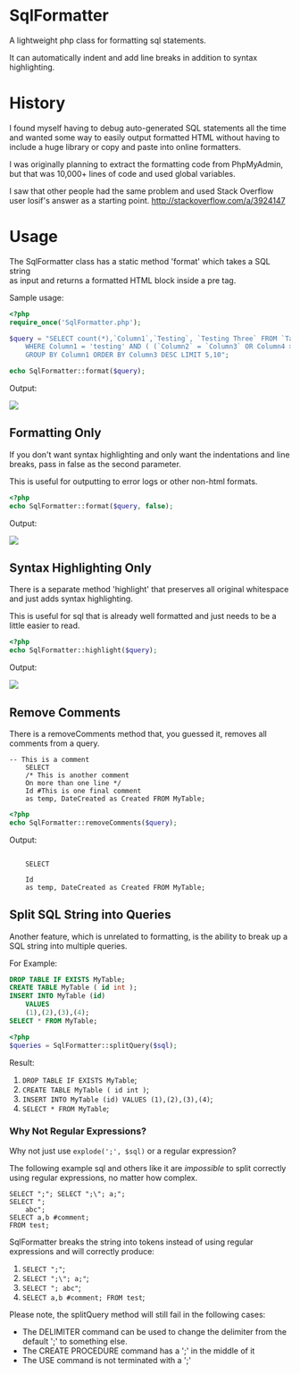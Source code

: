 SqlFormatter
=============

A lightweight php class for formatting sql statements.

It can automatically indent and add line breaks in addition to syntax highlighting.

History
============

I found myself having to debug auto-generated SQL statements all the time and
wanted some way to easily output formatted HTML without having to include a 
huge library or copy and paste into online formatters.

I was originally planning to extract the formatting code from PhpMyAdmin,
but that was 10,000+ lines of code and used global variables.

I saw that other people had the same problem and used Stack Overflow user 
losif's answer as a starting point.  http://stackoverflow.com/a/3924147

Usage
============

The SqlFormatter class has a static method 'format' which takes a SQL string  
as input and returns a formatted HTML block inside a pre tag. 

Sample usage:

```php
<?php
require_once('SqlFormatter.php');

$query = "SELECT count(*),`Column1`,`Testing`, `Testing Three` FROM `Table1`
    WHERE Column1 = 'testing' AND ( (`Column2` = `Column3` OR Column4 >= NOW()) )
    GROUP BY Column1 ORDER BY Column3 DESC LIMIT 5,10";

echo SqlFormatter::format($query);
```

Output:

![](http://jdorn.github.com/sql-formatter/format-highlight.png)

Formatting Only
-------------------------
If you don't want syntax highlighting and only want the indentations and 
line breaks, pass in false as the second parameter.

This is useful for outputting to error logs or other non-html formats.

```php
<?php
echo SqlFormatter::format($query, false);
```

Output:

![](http://jdorn.github.com/sql-formatter/format.png)

Syntax Highlighting Only
-------------------------

There is a separate method 'highlight' that preserves all original whitespace
and just adds syntax highlighting.

This is useful for sql that is already well formatted and just needs to be a little
easier to read.

```php
<?php
echo SqlFormatter::highlight($query);
```

Output:

![](http://jdorn.github.com/sql-formatter/highlight.png)

Remove Comments
------------------------

There is a removeComments method that, you guessed it, removes all comments from a query.

```
-- This is a comment
    SELECT
    /* This is another comment
    On more than one line */
    Id #This is one final comment
    as temp, DateCreated as Created FROM MyTable;
```

```php
<?php
echo SqlFormatter::removeComments($query);
```

Output:
```

    SELECT
    
    Id 
    as temp, DateCreated as Created FROM MyTable;
```

Split SQL String into Queries
--------------------------

Another feature, which is unrelated to formatting, is the ability to break up a SQL string into multiple queries.  

For Example:

```sql
DROP TABLE IF EXISTS MyTable;
CREATE TABLE MyTable ( id int );
INSERT INTO MyTable	(id)
	VALUES
	(1),(2),(3),(4);
SELECT * FROM MyTable;
```

```php
<?php
$queries = SqlFormatter::splitQuery($sql);
```

Result:

1.    `DROP TABLE IF EXISTS MyTable`;
2.    `CREATE TABLE MyTable ( id int )`;
3.    `INSERT INTO MyTable (id) VALUES (1),(2),(3),(4)`;
4.    `SELECT * FROM MyTable`;

### Why Not Regular Expressions?

Why not just use `explode(';', $sql)` or a regular expression?

The following example sql and others like it are _impossible_ to split correctly using regular expressions, no matter how complex.  

```
SELECT ";"; SELECT ";\"; a;";
SELECT ";
    abc";
SELECT a,b #comment;
FROM test;
```

SqlFormatter breaks the string into tokens instead of using regular expressions and will correctly produce:

1.    `SELECT ";"`;
2.    `SELECT ";\"; a;"`;
3.    `SELECT "; abc"`;
4.    `SELECT a,b #comment;
FROM test`;

Please note, the splitQuery method will still fail in the following cases:
*    The DELIMITER command can be used to change the delimiter from the default ';' to something else.  
*    The CREATE PROCEDURE command has a ';' in the middle of it
*    The USE command is not terminated with a ';'
